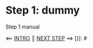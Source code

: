 # Step 1: dummy

Step 1 manual

[{]: <helper> (navStep)
⟸ <a href="../../README.md">INTRO</a> <b>║</b> <a href="step2.md">NEXT STEP</a> ⟹
[}]: #